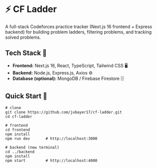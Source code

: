 # ⚡ CF Ladder

A full-stack Codeforces practice tracker (Next.js 16 frontend + Express backend) for building problem ladders, filtering problems, and tracking solved problems.

## Tech Stack 🧰

- **Frontend:** Next.js 16, React, TypeScript, Tailwind CSS 🖥️  
- **Backend:** Node.js, Express.js, Axios ⚙️  
- **Database (optional):** MongoDB / Firebase Firestore 🗄️

## Quick Start 🚀

    # clone
    git clone https://github.com/jubayer17/cf-ladder.git
    cd cf-ladder

    # frontend
    cd frontend
    npm install
    npm run dev       # http://localhost:3000

    # backend (new terminal)
    cd ../backend
    npm install
    npm start         # http://localhost:4000
